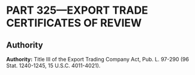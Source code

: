 # PART 325—EXPORT TRADE CERTIFICATES OF REVIEW


## Authority

**Authority:** Title III of the Export Trading Company Act, Pub. L. 97-290 (96 Stat. 1240-1245, 15 U.S.C. 4011-4021).


